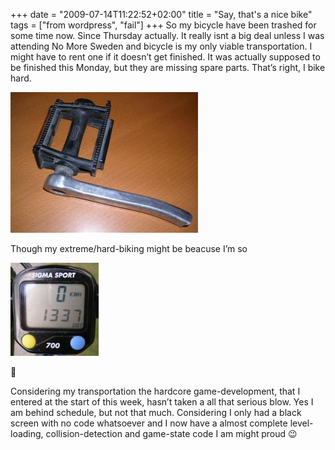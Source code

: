 +++
date = "2009-07-14T11:22:52+02:00"
title = "Say, that's a nice bike"
tags = ["from wordpress", "fail"]
+++
So my bicycle have been trashed for some time now. Since Thursday actually. It really isnt a big deal unless I was attending No More Sweden and bicycle is my only viable transportation. I might have to rent one if it doesn’t get finished. It was actually supposed to be finished this Monday, but they are missing spare parts. That’s right, I bike hard.

![bikehard](bikehard.jpg)

Though my extreme/hard-biking might be beacuse I’m so

![1337](1337.jpg)

🙂

Considering my transportation the hardcore game-development, that I entered at the start of this week, hasn’t taken a all that serious blow. Yes I am behind schedule, but not that much. Considering I only had a black screen with no code whatsoever and I now have a almost complete level-loading, collision-detection and game-state code I am might proud 😉
